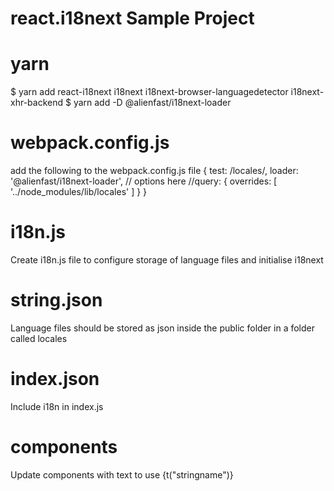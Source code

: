 # react.i18next Sample Project

# yarn
$ yarn add react-i18next i18next i18next-browser-languagedetector i18next-xhr-backend
$ yarn add -D @alienfast/i18next-loader

# webpack.config.js
add the following to the webpack.config.js file
    {
      test: /locales/,
      loader: '@alienfast/i18next-loader',
      // options here
      //query: { overrides: [ '../node_modules/lib/locales' ] }
    }

# i18n.js
Create i18n.js file to configure storage of language files and initialise i18next

# string.json
Language files should be stored as json inside the public folder in a folder called locales

# index.json
Include i18n in index.js

# components
Update components with text to use {t("stringname")}

